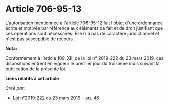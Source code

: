 # Article 706-95-13

L'autorisation mentionnée à l'article 706-95-12 fait l'objet d'une ordonnance écrite et motivée par référence aux éléments de
fait et de droit justifiant que ces opérations sont nécessaires. Elle n'a pas de caractère juridictionnel et n'est pas
susceptible de recours.

**Nota:**

Conformément à l’article 109, XIII de la loi n° 2019-222 du 23 mars 2019, ces dispositions entrent en vigueur le premier jour
du troisième mois suivant la publication de la présente loi.

**Liens relatifs à cet article**

_Créé par_:

  - Loi n°2019-222 du 23 mars 2019 - art. 46
